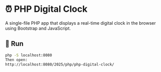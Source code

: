 # ⏰ PHP Digital Clock

A single-file PHP app that displays a real-time digital clock in the browser using Bootstrap and JavaScript.

## 🚀 Run
```bash
php -S localhost:8080
Then open:
http://localhost:8080/2025/php/php-digital-clock/